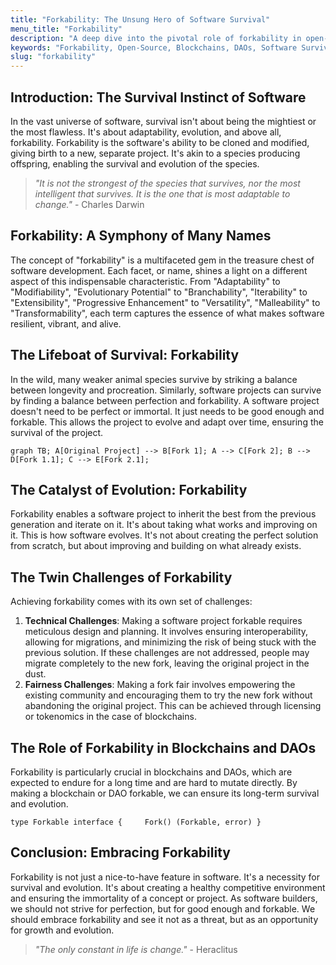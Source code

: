 ```yaml
---
title: "Forkability: The Unsung Hero of Software Survival"
menu_title: "Forkability"
description: "A deep dive into the pivotal role of forkability in open-source software and blockchains, and its contribution to the survival and evolution of software."
keywords: "Forkability, Open-Source, Blockchains, DAOs, Software Survival, Software Evolution"
slug: "forkability"
---
```


## Introduction: The Survival Instinct of Software

In the vast universe of software, survival isn't about being the mightiest or the most flawless. It's about adaptability, evolution, and above all, forkability. Forkability is the software's ability to be cloned and modified, giving birth to a new, separate project. It's akin to a species producing offspring, enabling the survival and evolution of the species.

> *"It is not the strongest of the species that survives, nor the most intelligent that survives. It is the one that is most adaptable to change."* - Charles Darwin

## Forkability: A Symphony of Many Names

The concept of "forkability" is a multifaceted gem in the treasure chest of software development. Each facet, or name, shines a light on a different aspect of this indispensable characteristic. From "Adaptability" to "Modifiability", "Evolutionary Potential" to "Branchability", "Iterability" to "Extensibility", "Progressive Enhancement" to "Versatility", "Malleability" to "Transformability", each term captures the essence of what makes software resilient, vibrant, and alive.

## The Lifeboat of Survival: Forkability

In the wild, many weaker animal species survive by striking a balance between longevity and procreation. Similarly, software projects can survive by finding a balance between perfection and forkability. A software project doesn't need to be perfect or immortal. It just needs to be good enough and forkable. This allows the project to evolve and adapt over time, ensuring the survival of the project.

    graph TB; A[Original Project] --> B[Fork 1]; A --> C[Fork 2]; B --> D[Fork 1.1]; C --> E[Fork 2.1]; 

## The Catalyst of Evolution: Forkability

Forkability enables a software project to inherit the best from the previous generation and iterate on it. It's about taking what works and improving on it. This is how software evolves. It's not about creating the perfect solution from scratch, but about improving and building on what already exists.

## The Twin Challenges of Forkability

Achieving forkability comes with its own set of challenges:

1.  **Technical Challenges**: Making a software project forkable requires meticulous design and planning. It involves ensuring interoperability, allowing for migrations, and minimizing the risk of being stuck with the previous solution. If these challenges are not addressed, people may migrate completely to the new fork, leaving the original project in the dust.
2.  **Fairness Challenges**: Making a fork fair involves empowering the existing community and encouraging them to try the new fork without abandoning the original project. This can be achieved through licensing or tokenomics in the case of blockchains.

## The Role of Forkability in Blockchains and DAOs

Forkability is particularly crucial in blockchains and DAOs, which are expected to endure for a long time and are hard to mutate directly. By making a blockchain or DAO forkable, we can ensure its long-term survival and evolution.

    type Forkable interface {     Fork() (Forkable, error) }

## Conclusion: Embracing Forkability

Forkability is not just a nice-to-have feature in software. It's a necessity for survival and evolution. It's about creating a healthy competitive environment and ensuring the immortality of a concept or project. As software builders, we should not strive for perfection, but for good enough and forkable. We should embrace forkability and see it not as a threat, but as an opportunity for growth and evolution.

> *"The only constant in life is change."* - Heraclitus
